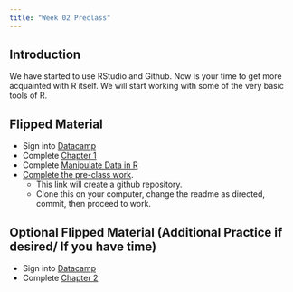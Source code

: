 ```yaml
---
title: "Week 02 Preclass"
---
```



## Introduction

We have started to use RStudio and Github. Now is your time to get more acquainted with R itself. We will start working with some of the very basic tools of R. 



## Flipped Material 

- Sign into [Datacamp](https://www.datacamp.com/)
- Complete [Chapter 1](https://campus.datacamp.com/courses/php-15602560-statistical-programming-in-r/basics-of-r-programming?ex=1)
- Complete [Manipulate Data in R](https://www.datacamp.com/courses/dplyr-data-manipulation-r-tutorial)
- [Complete the pre-class work](https://classroom.github.com/a/Wdalsamo). 
    - This link will create a github repository. 
    - Clone this on your computer, change the readme as directed, commit, then proceed to work. 
    
## Optional Flipped Material  (Additional Practice if desired/ If you have time)

- Sign into [Datacamp](https://www.datacamp.com/)
- Complete [Chapter 2](https://campus.datacamp.com/courses/php-15602560-statistical-programming-in-r/data-wrangling-in-r-with-plyr-and-dplyr?ex=1)




